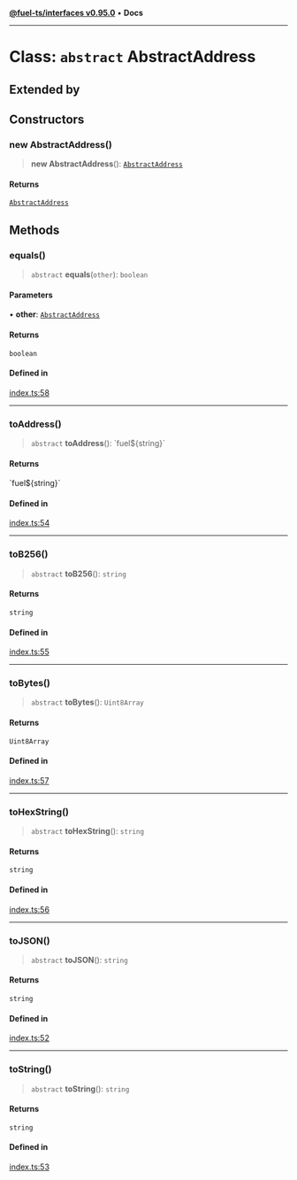 [**@fuel-ts/interfaces v0.95.0**](../index.md) • **Docs**

***

# Class: `abstract` AbstractAddress

## Extended by

## Constructors

### new AbstractAddress()

> **new AbstractAddress**(): [`AbstractAddress`](AbstractAddress.md)

#### Returns

[`AbstractAddress`](AbstractAddress.md)

## Methods

### equals()

> `abstract` **equals**(`other`): `boolean`

#### Parameters

• **other**: [`AbstractAddress`](AbstractAddress.md)

#### Returns

`boolean`

#### Defined in

[index.ts:58](https://github.com/FuelLabs/fuels-ts/blob/520f93c51eb523e7de0fb66083fca60997ac2db5/packag./src/index.ts#L58)

***

### toAddress()

> `abstract` **toAddress**(): \`fuel$\{string\}\`

#### Returns

\`fuel$\{string\}\`

#### Defined in

[index.ts:54](https://github.com/FuelLabs/fuels-ts/blob/520f93c51eb523e7de0fb66083fca60997ac2db5/packag./src/index.ts#L54)

***

### toB256()

> `abstract` **toB256**(): `string`

#### Returns

`string`

#### Defined in

[index.ts:55](https://github.com/FuelLabs/fuels-ts/blob/520f93c51eb523e7de0fb66083fca60997ac2db5/packag./src/index.ts#L55)

***

### toBytes()

> `abstract` **toBytes**(): `Uint8Array`

#### Returns

`Uint8Array`

#### Defined in

[index.ts:57](https://github.com/FuelLabs/fuels-ts/blob/520f93c51eb523e7de0fb66083fca60997ac2db5/packag./src/index.ts#L57)

***

### toHexString()

> `abstract` **toHexString**(): `string`

#### Returns

`string`

#### Defined in

[index.ts:56](https://github.com/FuelLabs/fuels-ts/blob/520f93c51eb523e7de0fb66083fca60997ac2db5/packag./src/index.ts#L56)

***

### toJSON()

> `abstract` **toJSON**(): `string`

#### Returns

`string`

#### Defined in

[index.ts:52](https://github.com/FuelLabs/fuels-ts/blob/520f93c51eb523e7de0fb66083fca60997ac2db5/packag./src/index.ts#L52)

***

### toString()

> `abstract` **toString**(): `string`

#### Returns

`string`

#### Defined in

[index.ts:53](https://github.com/FuelLabs/fuels-ts/blob/520f93c51eb523e7de0fb66083fca60997ac2db5/packag./src/index.ts#L53)
